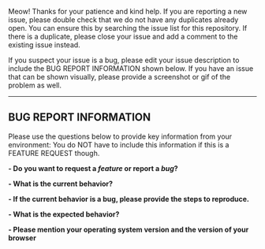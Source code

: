 Meow! Thanks for your patience and kind help. If you are reporting a new issue,
please double check that we do not have any duplicates already open. You can
ensure this by searching the issue list for this repository. If there is a
duplicate, please close your issue and add a comment to the existing issue instead.

If you suspect your issue is a bug, please edit your issue description to
include the BUG REPORT INFORMATION shown below. If you have an issue that
can be shown visually, please provide a screenshot or gif of the problem as well.

---------------------------------------------------
BUG REPORT INFORMATION
---------------------------------------------------
Please use the questions below to provide key information from your environment:
You do NOT have to include this information if this is a FEATURE REQUEST though.


**- Do you want to request a *feature* or report a *bug*?**

**- What is the current behavior?**

**- If the current behavior is a bug, please provide the steps to reproduce.**

**- What is the expected behavior?**

**- Please mention your operating system version and the version of your browser**
